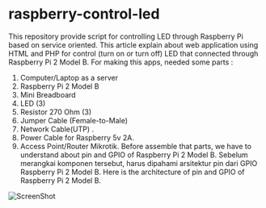 # raspberry-control-led
This repository provide script for controlling LED through Raspberry Pi based on service oriented.
This article explain about web application using HTML and PHP for control (turn on or turn off) LED that connected through Raspberry Pi 2 Model B. For making this apps, needed some parts :
  1.	Computer/Laptop as a server
  2.	Raspberry Pi 2 Model B
  3.	Mini Breadboard
  4.	LED (3)
  5.	Resistor 270 Ohm (3)
  6.	Jumper Cable (Female-to-Male) 
  7.	Network Cable(UTP) .
  8.	Power Cable for Raspberry 5v 2A.
  9.	Access Point/Router Mikrotik.
Before assemble that parts, we have to understand about pin and GPIO of Raspberry Pi 2 Model B. 
Sebelum merangkai komponen tersebut, harus dipahami arsitektur pin dari GPIO Raspberry Pi 2 Model B. Here is the architecture of pin and GPIO of Raspberry Pi 2 Model B.

![ScreenShot](https://{http://yaddarabullah.net/raspberry-control-led/Pin-GPIO-Raspberry.png})
